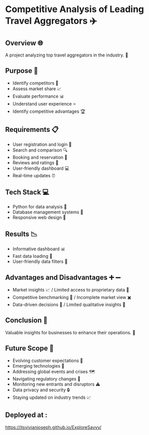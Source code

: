 # Competitive Analysis of Leading Travel Aggregators :airplane:

## Overview :globe_with_meridians:
A project analyzing top travel aggregators in the industry. :briefcase:

## Purpose :dart:
- Identify competitors :telescope:
- Assess market share :chart_with_upwards_trend:
- Evaluate performance :bar_chart:
- Understand user experience :star:
- Identify competitive advantages :trophy:

## Requirements :clipboard:
- User registration and login :bust_in_silhouette:
- Search and comparison :mag:
- Booking and reservation :passport_control:
- Reviews and ratings :star2:
- User-friendly dashboard :computer:
- Real-time updates :alarm_clock:

## Tech Stack :computer:
- Python for data analysis :snake:
- Database management systems :floppy_disk:
- Responsive web design :iphone:

## Results :chart_with_downwards_trend:
- Informative dashboard :bar_chart:
- Fast data loading :rocket:
- User-friendly data filters :mag_right:

## Advantages and Disadvantages :heavy_plus_sign: :heavy_minus_sign:
- Market insights :chart_with_upwards_trend: / Limited access to proprietary data :closed_lock_with_key:
- Competitive benchmarking :muscle: / Incomplete market view :heavy_multiplication_x:
- Data-driven decisions :dart: / Limited qualitative insights :speech_balloon:

## Conclusion :checkered_flag:
Valuable insights for businesses to enhance their operations. :rocket:

## Future Scope :telescope:
- Evolving customer expectations :eyes:
- Emerging technologies :robot:
- Addressing global events and crises :world_map:
- Navigating regulatory changes :scroll:
- Monitoring new entrants and disruptors :warning:
- Data privacy and security :lock:
- Staying updated on industry trends :chart_with_upwards_trend:

## Deployed at : 
https://itsvivianjoseph.github.io/ExploreSavvy/
